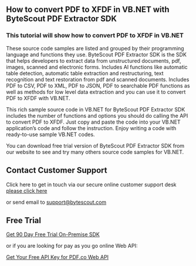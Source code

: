 ## How to convert PDF to XFDF in VB.NET with ByteScout PDF Extractor SDK

### This tutorial will show how to convert PDF to XFDF in VB.NET

These source code samples are listed and grouped by their programming language and functions they use. ByteScout PDF Extractor SDK is the SDK that helps developers to extract data from unstructured documents, pdf, images, scanned and electronic forms. Includes AI functions like automatic table detection, automatic table extraction and restructuring, text recognition and text restoration from pdf and scanned documents. Includes PDF to CSV, PDF to XML, PDF to JSON, PDF to searchable PDF functions as well as methods for low level data extraction and you can use it to convert PDF to XFDF with VB.NET.

This rich sample source code in VB.NET for ByteScout PDF Extractor SDK includes the number of functions and options you should do calling the API to convert PDF to XFDF. Just copy and paste the code into your VB.NET application’s code and follow the instruction. Enjoy writing a code with ready-to-use sample VB.NET codes.

You can download free trial version of ByteScout PDF Extractor SDK from our website to see and try many others source code samples for VB.NET.

## Contact Customer Support

Click here to get in touch via our secure online customer support desk [please click here](https://bytescout.zendesk.com/hc/en-us/requests/new?subject=ByteScout%20PDF%20Extractor%20SDK%20Question)

or send email to [support@bytescout.com](mailto:support@bytescout.com?subject=ByteScout%20PDF%20Extractor%20SDK%20Question) 

## Free Trial

[Get 90 Day Free Trial On-Premise SDK](https://bytescout.com/download/web-installer?utm_source=github-readme)

or if you are looking for pay as you go online Web API:

[Get Your Free API Key for PDF.co Web API](https://pdf.co/documentation/api?utm_source=github-readme)